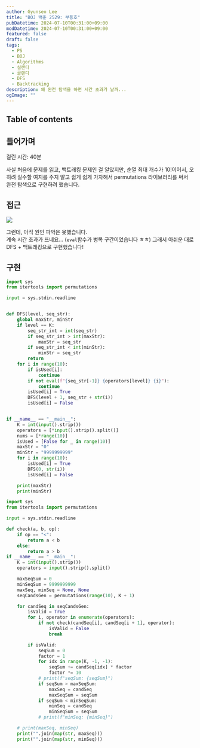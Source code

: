 ```yaml
---
author: Gyunseo Lee
title: "BOJ 백준 2529: 부등호"
pubDatetime: 2024-07-10T00:31:00+09:00
modDatetime: 2024-07-10T00:31:00+09:00
featured: false
draft: false
tags:
  - PS
  - BOJ
  - Algorithms
  - 실랜디
  - 골랜디
  - DFS
  - Backtracking
description: 왜 완전 탐색을 하면 시간 초과가 날까...
ogImage: ""
---
```


## Table of contents

## 들어가며

걸린 시간: 40분

사실 처음에 문제를 읽고, 백트래킹 문제인 걸 알았지만, 순열 최대 개수가 10!이어서, 오히려 실수할 여지를 주지 말고 쉽게 쉽게 가자해서 permutations 라이브러리를 써서 완전 탐색으로 구현하려 했습니다.

## 접근

![](https://res.cloudinary.com/gyunseo-blog/image/upload/f_auto/v1720540092/image_fux9f7.png)

그런데, 아직 원인 파악은 못했습니다.  
계속 시간 초과가 뜨네요... (`eval`함수가 병목 구간이었습니다 ㅎㅎ)
그래서 아쉬운 대로 DFS + 백트래킹으로 구현했습니다!

## 구현

```python
import sys
from itertools import permutations

input = sys.stdin.readline


def DFS(level, seq_str):
    global maxStr, minStr
    if level == K:
        seq_str_int = int(seq_str)
        if seq_str_int > int(maxStr):
            maxStr = seq_str
        if seq_str_int < int(minStr):
            minStr = seq_str
        return
    for i in range(10):
        if isUsed[i]:
            continue
        if not eval(f"{seq_str[-1]} {operators[level]} {i}"):
            continue
        isUsed[i] = True
        DFS(level + 1, seq_str + str(i))
        isUsed[i] = False


if __name__ == "__main__":
    K = int(input().strip())
    operators = [*input().strip().split()]
    nums = [*range(10)]
    isUsed = [False for _ in range(10)]
    maxStr = "0"
    minStr = "9999999999"
    for i in range(10):
        isUsed[i] = True
        DFS(0, str(i))
        isUsed[i] = False

    print(maxStr)
    print(minStr)
```

```python
import sys
from itertools import permutations

input = sys.stdin.readline

def check(a, b, op):
    if op == "<":
        return a < b
    else:
        return a > b
if __name__ == "__main__":
    K = int(input().strip())
    operators = input().strip().split()

    maxSeqSum = 0
    minSeqSum = 9999999999
    maxSeq, minSeq = None, None
    seqCandsGen = permutations(range(10), K + 1)

    for candSeq in seqCandsGen:
        isValid = True
        for i, operator in enumerate(operators):
            if not check(candSeq[i], candSeq[i + 1], operator):
                isValid = False
                break

        if isValid:
            seqSum = 0
            factor = 1
            for idx in range(K, -1, -1):
                seqSum += candSeq[idx] * factor
                factor *= 10
            # print(f"seqSum: {seqSum}")
            if seqSum > maxSeqSum:
                maxSeq = candSeq
                maxSeqSum = seqSum
            if seqSum < minSeqSum:
                minSeq = candSeq
                minSeqSum = seqSum
            # print(f"minSeq: {minSeq}")

    # print(maxSeq, minSeq)
    print("".join(map(str, maxSeq)))
    print("".join(map(str, minSeq)))

```
